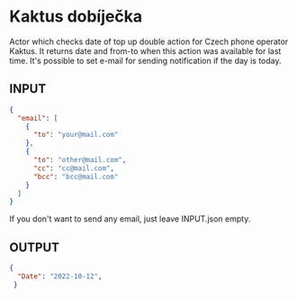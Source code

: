 # Kaktus dobíječka

Actor which checks date of top up double action for Czech phone operator Kaktus. It returns date and from-to when this action was available for last time. It's possible to set e-mail for sending notification if the day is today.

## INPUT
```json
{
  "email": [
    {
      "to": "your@mail.com"
    },
    {
      "to": "other@mail.com",
      "cc": "cc@mail.com",
      "bcc": "bcc@mail.com"
    }
  ]
}
```

If you don't want to send any email, just leave INPUT.json empty.

## OUTPUT
```json
{
  "Date": "2022-10-12",
 }
```